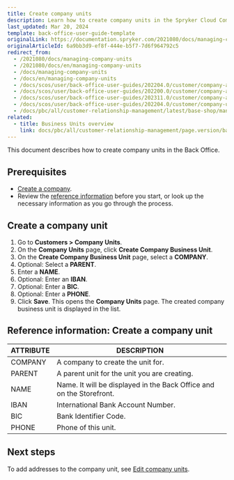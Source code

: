 ```yaml
---
title: Create company units
description: Learn how to create company units in the Spryker Cloud Commerce Back Office.
last_updated: Mar 20, 2024
template: back-office-user-guide-template
originalLink: https://documentation.spryker.com/2021080/docs/managing-company-units
originalArticleId: 6a9bb3d9-ef8f-444e-b5f7-7d6f964792c5
redirect_from:
  - /2021080/docs/managing-company-units
  - /2021080/docs/en/managing-company-units
  - /docs/managing-company-units
  - /docs/en/managing-company-units
  - /docs/scos/user/back-office-user-guides/202204.0/customer/company-account/managing-company-units.html
  - /docs/scos/user/back-office-user-guides/202200.0/customer/company-account/managing-company-units.html
  - /docs/scos/user/back-office-user-guides/202311.0/customer/company-account/managing-company-units.html
  - /docs/scos/user/back-office-user-guides/202204.0/customer/company-units/create-company-units.html
  - /docs/pbc/all/customer-relationship-management/latest/base-shop/manage-in-the-back-office/company-units/create-company-units.html
related:
  - title: Business Units overview
    link: docs/pbc/all/customer-relationship-management/page.version/base-shop/company-account-feature-overview/business-units-overview.html
---
```


This document describes how to create company units in the Back Office.

## Prerequisites

- [Create a company](/docs/pbc/all/customer-relationship-management/{{page.version}}/base-shop/manage-in-the-back-office/manage-companies.html).
- Review the [reference information](#reference-information-create-a-company-unit) before you start, or look up the necessary information as you go through the process.

## Create a company unit

1. Go to **Customers&nbsp;<span aria-label="and then">></span> Company Units**.
2. On the **Company Units** page, click **Create Company Business Unit**.
2. On the **Create Company Business Unit** page, select a **COMPANY**.
3. Optional: Select a **PARENT**.
4. Enter a **NAME**.
5. Optional: Enter an **IBAN**.
6. Optional: Enter a **BIC**.
7. Optional: Enter a **PHONE**.
8. Click **Save**.
    This opens the **Company Units** page. The created company business unit is displayed in the list.

## Reference information: Create a company unit

| ATTRIBUTE | DESCRIPTION  |
| --- | --- |
| COMPANY | A company to create the unit for.  |
| PARENT | A parent unit for the unit you are creating. |
| NAME | Name. It will be displayed in the Back Office and on the Storefront. |
| IBAN |  International Bank Account Number. |
| BIC | Bank Identifier Code. |
| PHONE | Phone of this unit. |

## Next steps

To add addresses to the company unit, see [Edit company units](/docs/pbc/all/customer-relationship-management/{{page.version}}/base-shop/manage-in-the-back-office/company-units/edit-company-units.html).
